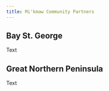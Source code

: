 ```yaml
---
title: Mi'kmaw Community Partners
---
```


<h2>Bay St. George</h2>
Text

<h2>Great Northern Peninsula</h2>
Text
